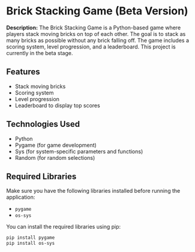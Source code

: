 # Brick Stacking Game (Beta Version)

**Description:** The Brick Stacking Game is a Python-based game where players stack moving bricks on top of each other. The goal is to stack as many bricks as possible without any brick falling off. The game includes a scoring system, level progression, and a leaderboard. This project is currently in the beta stage.

## Features
- Stack moving bricks
- Scoring system
- Level progression
- Leaderboard to display top scores

## Technologies Used
- Python
- Pygame (for game development)
- Sys (for system-specific parameters and functions)
- Random (for random selections)

## Required Libraries
Make sure you have the following libraries installed before running the application:
- `pygame`
- `os-sys`

You can install the required libraries using pip:
```sh
pip install pygame
pip install os-sys
